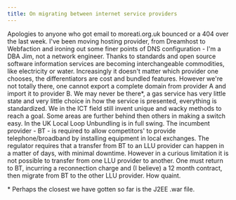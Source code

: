 ```yaml
---
title: On migrating between internet service providers
---
```


Apologies to anyone who got email to moreati.org.uk bounced or a 404
over the last week. I've been moving hosting provider, from Dreamhost to
Webfaction and ironing out some finer points of DNS configuration - I'm
a DBA Jim, not a network engineer. Thanks to standards and open source
software information services are becoming interchangeable commodities,
like electricity or water. Increasingly it doesn't matter which provider
one chooses, the differentiators are cost and bundled features. However
we're not totally there, one cannot export a complete domain from
provider A and import it to provider B. We may never be there\*, a gas
service has very little state and very little choice in how the service
is presented, everything is standardized. We in the ICT field still
invent unique and wacky methods to reach a goal. Some areas are further
behind then others in making a switch easy. In the UK Local Loop
Unbundling is in full swing. The incumbent provider - BT - is required
to allow competitors' to provide telephone/broadband by installing
equipment in local exchanges. The regulator requires that a transfer
from BT to an LLU provider can happen in a matter of days, with minimal
downtime. However in a curious limitation it is not possible to transfer
from one LLU provider to another. One must return to BT, incurring a
reconnection charge and (I believe) a 12 month contract, then migrate
from BT to the other LLU provider. How quaint.

\* Perhaps the closest we have gotten so far is the J2EE .war file.
